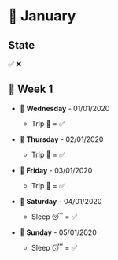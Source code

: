 # 📅 January

## State 
✅ ❌

## 📌 Week 1
  
- 🚩 **Wednesday** - 01/01/2020
  - Trip 🌅 = ✅
  
- 🚩 **Thursday** - 02/01/2020
  - Trip 🌅 = ✅
  
- 🚩 **Friday** - 03/01/2020
  - Trip 🌅 = ✅
  
- 🚩 **Saturday** - 04/01/2020
  - Sleep 😴 = ✅
  
- 🚩 **Sunday** - 05/01/2020
  - Sleep 😴 = ✅